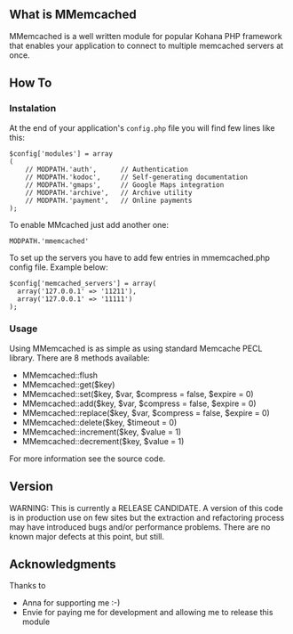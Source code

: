 ## What is MMemcached ##

MMemcached is a well written module for popular Kohana PHP framework that enables your application to connect to multiple memcached servers at once.

## How To ##
### Instalation ###
At the end of your application's `config.php` file you will find few lines like this: 

    $config['modules'] = array
    (
    	// MODPATH.'auth',      // Authentication
    	// MODPATH.'kodoc',     // Self-generating documentation
    	// MODPATH.'gmaps',     // Google Maps integration
    	// MODPATH.'archive',   // Archive utility
    	// MODPATH.'payment',   // Online payments
    );
  
To enable MMcached just add another one:
  
    MODPATH.'mmemcached'
  
To set up the servers you have to add few entries in mmemcached.php config file. Example below:

    $config['memcached_servers'] = array( 
      array('127.0.0.1' => '11211'),
      array('127.0.0.1' => '11111')
    );
  
### Usage ###

Using MMemcached is as simple as using standard Memcache PECL library.
There are 8 methods available:
  
  * MMemcached::flush
  * MMemcached::get($key)
  * MMemcached::set($key, $var, $compress = false, $expire = 0)
  * MMemcached::add($key, $var, $compress = false, $expire = 0)
  * MMemcached::replace($key, $var, $compress = false, $expire = 0)
  * MMemcached::delete($key, $timeout = 0)
  * MMemcached::increment($key, $value = 1)
  * MMemcached::decrement($key, $value = 1)
  
For more information see the source code.  

## Version ##

WARNING: This is currently a RELEASE CANDIDATE. A version of this code is in production use on few sites but the extraction and refactoring process may have introduced bugs and/or performance problems. There are no known major defects at this point, but still.

## Acknowledgments ##

Thanks to

 * Anna for supporting me :-)
 * Envie for paying me for development and allowing me to release this module